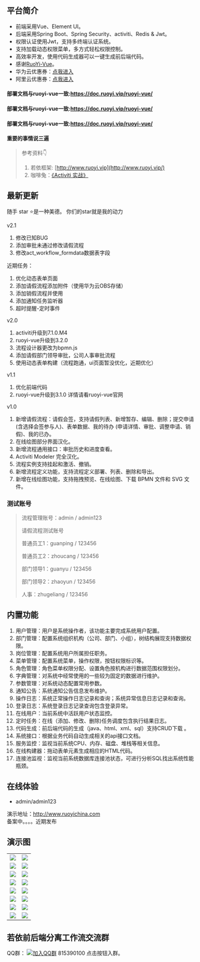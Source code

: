## 平台简介

* 前端采用Vue、Element UI。
* 后端采用Spring Boot、Spring Security、activiti、Redis & Jwt。
* 权限认证使用Jwt，支持多终端认证系统。
* 支持加载动态权限菜单，多方式轻松权限控制。
* 高效率开发，使用代码生成器可以一键生成前后端代码。
* 感谢[RuoYi-Vue](https://github.com/yangzongzhuan/RuoYi-Vue)。
* 华为云优惠券：[点我进入](https://www.huaweicloud.com/product/ecs.html?fromacct=2b023ba5-33f5-478c-bbdf-33e27cd7459c&utm_source=V1g3MDY4NTY=&utm_medium=cps&utm_campaign=201905) 
* 阿里云优惠券：[点我进入](https://promotion.aliyun.com/ntms/yunparter/invite.html?userCode=ek76b2lk) 

#### 部署文档与ruoyi-vue一致:https://doc.ruoyi.vip/ruoyi-vue/
#### 部署文档与ruoyi-vue一致:https://doc.ruoyi.vip/ruoyi-vue/
#### 部署文档与ruoyi-vue一致:https://doc.ruoyi.vip/ruoyi-vue/

#### 重要的事情说三遍
>  参考资料👇
>
>  1. 若依框架: [http://www.ruoyi.vip](http://www.ruoyi.vip/)
>  2. 咖啡兔：[《Activiti 实战》](https://github.com/henryyan/activiti-in-action-codes)

## 最新更新
<p>随手 star ⭐是一种美德。 你们的star就是我的动力</p>

v2.1
1. 修改已知BUG
2. 添加审批未通过修改请假流程
3. 修改act_workflow_formdata数据表字段

近期任务：
1. 优化动态表单页面
2. 添加请假流程添加附件（使用华为云OBS存储）
3. 添加销假流程并使用
4. 添加通知任务监听器
5. 超时提醒-定时事件

v2.0

1. activiti升级到7.1.0.M4
2. ruoyi-vue升级到3.2.0
3. 流程设计器更改为bpmn.js
4. 添加请假部门领导审批，公司人事审批流程
5. 使用动态表单构建（流程跑通，ui页面暂没优化，近期优化）
 

v1.1
1. 优化前端代码
2. ruoyi-vue升级到3.1.0  详情请看ruoyi-vue官网

v1.0

1.  新增请假流程：请假会签，支持请假列表、新增暂存、编辑、删除；提交申请 (含选择会签参与人)、表单数据、我的待办 (申请详情、审批、调整申请、销假)、我的已办。
2.  在线绘图部分界面汉化。
3.  新增流程通用接口：审批历史和进度查看。
4.  Activiti Modeler 完全汉化。
5.  流程实例支持挂起和激活、撤销。
6.  新增流程定义功能，支持流程定义部署、列表、删除和导出。
7.  新增在线绘图功能，支持拖拽预览、在线绘图、下载 BPMN 文件和 SVG 文件。



### 测试账号

> 流程管理账号：admin / admin123
>
> 请假流程测试账号
>
> 普通员工1：guanping / 123456
>
> 普通员工2：zhoucang / 123456
>
> 部门领导1：guanyu / 123456
>
> 部门领导2：zhaoyun / 123456
>
> 人事：zhugeliang / 123456

## 内置功能

1.  用户管理：用户是系统操作者，该功能主要完成系统用户配置。
2.  部门管理：配置系统组织机构（公司、部门、小组），树结构展现支持数据权限。
3.  岗位管理：配置系统用户所属担任职务。
4.  菜单管理：配置系统菜单，操作权限，按钮权限标识等。
5.  角色管理：角色菜单权限分配、设置角色按机构进行数据范围权限划分。
6.  字典管理：对系统中经常使用的一些较为固定的数据进行维护。
7.  参数管理：对系统动态配置常用参数。
8.  通知公告：系统通知公告信息发布维护。
9.  操作日志：系统正常操作日志记录和查询；系统异常信息日志记录和查询。
10. 登录日志：系统登录日志记录查询包含登录异常。
11. 在线用户：当前系统中活跃用户状态监控。
12. 定时任务：在线（添加、修改、删除)任务调度包含执行结果日志。
13. 代码生成：前后端代码的生成（java、html、xml、sql）支持CRUD下载 。
14. 系统接口：根据业务代码自动生成相关的api接口文档。
15. 服务监控：监视当前系统CPU、内存、磁盘、堆栈等相关信息。
16. 在线构建器：拖动表单元素生成相应的HTML代码。
17. 连接池监视：监视当前系统数据库连接池状态，可进行分析SQL找出系统性能瓶颈。

## 在线体验

- admin/admin123  

演示地址：http://www.ruoyichina.com   
备案中。。。。近期发布  

## 演示图

<table>
    <tr>
        <td><img src="http://www.ltdigit.cn/img/1600223031.jpg"/></td>
        <td><img src="https://oscimg.oschina.net/oscnet/1cbcf0e6f257c7d3a063c0e3f2ff989e4b3.jpg"/></td>
    </tr>
    <tr>
        <td><img src="https://oscimg.oschina.net/oscnet/up-8074972883b5ba0622e13246738ebba237a.png"/></td>
        <td><img src="https://oscimg.oschina.net/oscnet/up-9f88719cdfca9af2e58b352a20e23d43b12.png"/></td>
    </tr>
    <tr>
        <td><img src="https://oscimg.oschina.net/oscnet/up-39bf2584ec3a529b0d5a3b70d15c9b37646.png"/></td>
        <td><img src="https://oscimg.oschina.net/oscnet/up-936ec82d1f4872e1bc980927654b6007307.png"/></td>
    </tr>
	<tr>
        <td><img src="https://oscimg.oschina.net/oscnet/up-b2d62ceb95d2dd9b3fbe157bb70d26001e9.png"/></td>
        <td><img src="https://oscimg.oschina.net/oscnet/up-d67451d308b7a79ad6819723396f7c3d77a.png"/></td>
    </tr>	 
    <tr>
        <td><img src="https://oscimg.oschina.net/oscnet/5e8c387724954459291aafd5eb52b456f53.jpg"/></td>
        <td><img src="https://oscimg.oschina.net/oscnet/644e78da53c2e92a95dfda4f76e6d117c4b.jpg"/></td>
    </tr>
	<tr>
        <td><img src="https://oscimg.oschina.net/oscnet/up-8370a0d02977eebf6dbf854c8450293c937.png"/></td>
        <td><img src="https://oscimg.oschina.net/oscnet/up-49003ed83f60f633e7153609a53a2b644f7.png"/></td>
    </tr>
	<tr>
        <td><img src="https://oscimg.oschina.net/oscnet/up-d4fe726319ece268d4746602c39cffc0621.png"/></td>
        <td><img src="https://oscimg.oschina.net/oscnet/up-c195234bbcd30be6927f037a6755e6ab69c.png"/></td>
    </tr>
    <tr>
        <td><img src="https://oscimg.oschina.net/oscnet/b6115bc8c31de52951982e509930b20684a.jpg"/></td>
        <td><img src="https://oscimg.oschina.net/oscnet/up-6d73c2140ce694e3de4c05035fdc1868d4c.png"/></td>
    </tr>
    
</table>


## 若依前后端分离工作流交流群

QQ群：  [![加入QQ群](https://img.shields.io/badge/815390100-blue.svg)](https://qm.qq.com/cgi-bin/qm/qr?k=nrV3xrlurpfJp-SNd1TrUr__S8AzgrPH&jump_from=webapi") 815390100 点击按钮入群。